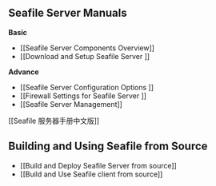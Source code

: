 ## Seafile Server Manuals

**Basic**

* [[Seafile Server Components Overview]]
* [[Download and Setup Seafile Server ]]

**Advance**

* [[Seafile Server Configuration Options ]]
* [[Firewall Settings for Seafile Server ]]
* [[Seafile Server Management]]

[[Seafile 服务器手册中文版]]

## Building and Using Seafile from Source

* [[Build and Deploy Seafile Server from source]]
* [[Build and Use Seafile client from source]]